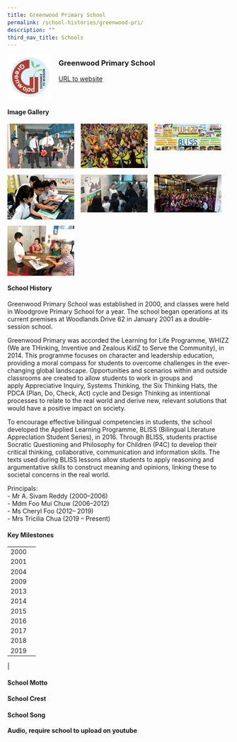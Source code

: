 ```yaml
---
title: Greenwood Primary School
permalink: /school-histories/greenwood-pri/
description: ""
third_nav_title: Schools
---
```

<img src="/images/greenwoodpri1.png" style="width:20%;margin-right:15px;" align = "left">

### **Greenwood Primary School**
[URL to website](https://www.greenwoodpri.moe.edu.sg/)

<br clear="left">

#### **Image Gallery**

<p><a href="https://staging.d1yxymztqoj7qn.amplifyapp.com/images/ahmadibrahimpri2.jpg">  
<img src="/images/greenwoodpri2.jpg" style="width:30%;margin-right:15px;" align = "left">
</a></p>

<p><a href="https://staging.d1yxymztqoj7qn.amplifyapp.com/images/ahmadibrahimpri3.jpg">  
<img src="/images/greenwoodpri3.jpg" style="width:30%;margin-right:15px;" align = "left">
</a></p>

<p><a href="https://staging.d1yxymztqoj7qn.amplifyapp.com/images/ahmadibrahimpri4.jpg">  
<img src="/images/greenwoodpri4.jpg" style="width:30%;margin-right:15px;" align = "left">
</a></p>

<p><a href="https://staging.d1yxymztqoj7qn.amplifyapp.com/images/ahmadibrahimpri4.jpg">  
<img src="/images/greenwoodpri5.jpg" style="width:30%;margin-right:15px;" align = "left">
</a></p>

<br clear="left">

<p><a href="https://staging.d1yxymztqoj7qn.amplifyapp.com/images/ahmadibrahimpri2.jpg">  
<img src="/images/greenwoodpri6.jpg" style="width:30%;margin-right:15px;" align = "left">
</a></p>

<p><a href="https://staging.d1yxymztqoj7qn.amplifyapp.com/images/ahmadibrahimpri3.jpg">  
<img src="/images/greenwoodpri7.jpg" style="width:30%;margin-right:15px;" align = "left">
</a></p>

<p><a href="https://staging.d1yxymztqoj7qn.amplifyapp.com/images/ahmadibrahimpri4.jpg">  
<img src="/images/greenwoodpri8.jpg" style="width:30%;margin-right:15px;" align = "left">
</a></p>

<br clear="left">

<p><a href="https://staging.d1yxymztqoj7qn.amplifyapp.com/images/ahmadibrahimpri4.jpg">  
<img src="/images/greenwoodpri9.jpg" style="width:30%;margin-right:15px;" align = "left">
</a></p>

<br clear="left">

#### **School History**
Greenwood Primary School was established in 2000, and classes were held in Woodgrove Primary School for a year. The school began operations at its current premises at Woodlands Drive 62 in January 2001 as a double-session school.

Greenwood Primary was accorded the Learning for Life Programme, WHIZZ (We are THinking, Inventive and Zealous KidZ to Serve the Community), in 2014. This programme focuses on character and leadership education, providing a moral compass for students to overcome challenges in the ever-changing global landscape. Opportunities and scenarios within and outside classrooms are created to allow students to work in groups and apply Appreciative Inquiry, Systems Thinking, the Six Thinking Hats, the PDCA (Plan, Do, Check, Act) cycle and Design Thinking as intentional processes to relate to the real world and derive new, relevant solutions that would have a positive impact on society.

To encourage effective bilingual competencies in students, the school developed the Applied Learning Programme, BLISS (Bilingual Literature ApprecIation Student Series), in 2016. Through BLISS, students practise Socratic Questioning and Philosophy for Children (P4C) to develop their critical thinking, collaborative, communication and information skills. The texts used during BLISS lessons allow students to apply reasoning and argumentative skills to construct meaning and opinions, linking these to societal concerns in the real world.

Principals:<br>
\- Mr A. Sivam Reddy (2000–2006)<br>
\- Mdm Foo Mui Chuw (2006–2012)<br>
\- Ms Cheryl Foo (2012– 2019)<br>
\- Mrs Tricilia Chua (2019 – Present)

#### **Key Milestones**

|  |  |
|:---:|---|
| 2000 |  |
| 2001 |  |
| 2004 |  |
| 2009 |  |
| 2013 |  |
| 2014 |  |
| 2015 |  |
| 2016 |  |
| 2017 |  |
| 2018 |  |
| 2019 |  |
|

#### **School Motto**


#### **School Crest**


#### **School Song**
**Audio, require school to upload on youtube**